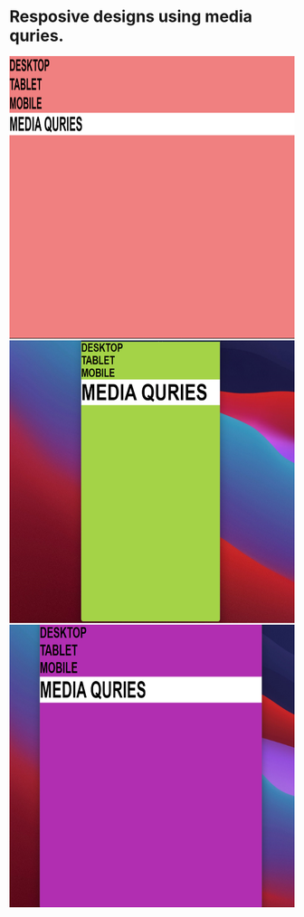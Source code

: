 # Resposive designs using media quries.

<img src="Desktop.png" width="800" height="500"/>
<img src="Mobile.png" width="800" height="500"/>
<img src="Tablet.png" width="800" height="500"/>
